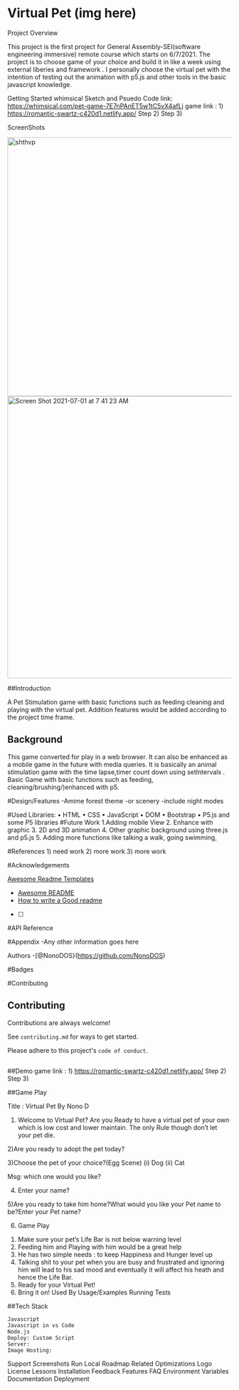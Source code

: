 
# Virtual Pet (img here)

Project Overview

This project is the first project for General Assembly-SEI(software engineering immersive) remote course which starts on 6/7/2021. The project is to choose game of your choice and build it in like a week using external liberies and framework .
I personally choose the virtual pet with the intention of testing out the animation with p5.js and other tools in the basic javascript knowledge.


<!-- Timeline/Deadline 
BY JUNE 25TH 
    Choose the game and the title 

    Wireframe the main game screen (view on whimsical)
    PseudoCode
    GamePlay

By 25th, the end of Class
    submit Github Repo

By jun 29, end of the class

    Deploy the game
    Project presentation
    
By July1st and July2nd, in class

    Intro of the Project (README)
    Demonstrate project 
        deploy the game and launch the game from the link from ReadME
        Play the game
    Discuss the code
        show js and its functions and how it works
        some HTML and CSS 
    Share the experiences?
        What are the biggest challenges?
        What are the key takeaways/learnings?
    
Requirements For this projects(technical)
• Renders in browser
• Win/loss logic(renders win/loss messages in HTML)
• Properly indented HTML, CSS, and JS with consistent vertical white  space
• Light/Dark mode
• Uses CSS Flexbox/Grid
• Consistent and polished UI
• No remaining dead or commented out code
• Sensibly named functions and variables
• Consistent code choices
• Deployed online                                   @credited to jon Herman[@jo-->


Getting Started
whimsical Sketch and Psuedo Code
   link: https://whimsical.com/pet-game-7E7nPAnET5w1tC5vX4afLj
 game link : 1) https://romantic-swartz-c420d1.netlify.app/
                     Step 2)
                     Step 3)
		
ScreenShots

<img width="581" alt="shthvp" src="https://user-images.githubusercontent.com/44306655/124156608-b0973000-da4c-11eb-95a4-2cf99c5b64dd.png">

<img width="633" alt="Screen Shot 2021-07-01 at 7 41 23 AM" src="https://user-images.githubusercontent.com/44306655/124143792-44163400-da40-11eb-86ec-1be9b62c5c57.png">


##Introduction

A Pet Stimulation game with basic functions such as feeding cleaning and playing with the virtual pet. Addition features would be added according to the project time frame.


## Background
This game converted for play in a web browser. It can also be enhanced as a mobile game in the future with media queries. It is basically an animal stimulation game with the time lapse,timer count down using setIntervals . Basic Game with basic functions such as feeding, cleaning/brushing/)enhanced with p5.


#Design/Features
	-Amime forest theme
	-or scenery
	-include night modes
	
#Used Libraries:
    •    HTML
    •    CSS
    •    JavaScript
    •    DOM
    •   Bootstrap
    •   P5.js
    and some P5 libraries
#Future Work 
	1.Adding mobile View
	2. Enhance with graphic
	3. 2D and 3D animation
	4. Other graphic background using three.js and p5.js
	5. Adding more functions like talking a walk, going swimming, 

#References 
	1) need work
	2) more work 
	3) more work
	
#Acknowledgements

[Awesome Readme Templates](https://awesomeopensource.com/project/elangosundar/awesome-README-templates)
 - [Awesome README](https://github.com/matiassingers/awesome-readme)
 - [How to write a Good readme](https://bulldogjob.com/news/449-how-to-write-a-good-readme-for-your-github-project)
 - [ ]

#API Reference

#Appendix
-Any other information goes here

Authors
-[@NonoDOS}(https://github.com/NonoDOS)

#Badges



#Contributing
## Contributing

Contributions are always welcome!

See `contributing.md` for ways to get started.

Please adhere to this project's `code of conduct`.
##


##Demo
  game link : 1) https://romantic-swartz-c420d1.netlify.app/
                     Step 2)
                     Step 3)

##Game Play

Title : Virtual Pet By Nono D

1) Welcome to Virtual Pet? Are you Ready to have a virtual pet of your own which is low cost and lower maintain. The only Rule though don’t let your pet die.

2)Are you ready to adopt the pet today?

3)Choose the pet of your choice?(Egg Scene)
	(i) Dog
	(ii) Cat

Msg: which one would you like?

4) Enter your name?

5)Are you ready to take him home?What would you like your Pet name to be?Enter your Pet name?

6) Game Play

1. Make sure your pet’s Life Bar is not below warning level
2. Feeding him and Playing with him would be a great help
3. He has two simple needs : to keep Happiness and Hunger level up
4. Talking shit to your pet when you are busy and frustrated and ignoring him will lead to his sad mood and eventually it will affect his heath and hence the Life Bar.
5. Ready for your Virtual Pet!
6. Bring it on!
Used By
Usage/Examples
Running Tests

##Tech Stack

	Javascript
	Javascript in vs Code
	Node.js
	Deploy: Custom Script
	Server:
	Image Hosting:

Support
Screenshots
Run Local
Roadmap
Related
Optimizations
Logo
License
Lessons
Installation
Feedback
Features
FAQ
Environment Variables
Documentation
Deployment

